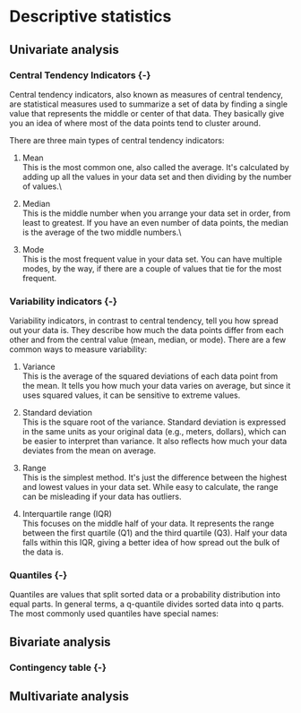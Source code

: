 # Descriptive statistics

## Univariate analysis

### Central Tendency Indicators {-}

Central tendency indicators, also known as measures of central tendency, are statistical measures used to summarize a set of data by finding a single value that represents the middle or center of that data. They basically give you an idea of where most of the data points tend to cluster around.

There are three main types of central tendency indicators:

1. Mean\
This is the most common one, also called the average. It's calculated by adding up all the values in your data set and then dividing by the number of values.\

2. Median\
This is the middle number when you arrange your data set in order, from least to greatest. If you have an even number of data points, the median is the average of the two middle numbers.\

3. Mode\
This is the most frequent value in your data set. You can have multiple modes, by the way, if there are a couple of values that tie for the most frequent.

### Variability indicators {-}

Variability indicators, in contrast to central tendency, tell you how spread out your data is. They describe how much the data points differ from each other and from the central value (mean, median, or mode).  There are a few common ways to measure variability:

1. Variance\
This is the average of the squared deviations of each data point from the mean. It tells you how much your data varies on average, but since it uses squared values, it can be sensitive to extreme values.

2. Standard deviation\
This is the square root of the variance. Standard deviation is expressed in the same units as your original data (e.g., meters, dollars), which can be easier to interpret than variance. It also reflects how much your data deviates from the mean on average.

3. Range\
This is the simplest method. It's just the difference between the highest and lowest values in your data set. While easy to calculate, the range can be misleading if your data has outliers.

4. Interquartile range (IQR)\
This focuses on the middle half of your data. It represents the range between the first quartile (Q1) and the third quartile (Q3). Half your data falls within this IQR, giving a better idea of how spread out the bulk of the data is.

### Quantiles {-}

Quantiles are values that split sorted data or a probability distribution into equal parts. In general terms, a q-quantile divides sorted data into q parts. The most commonly used quantiles have special names:

## Bivariate analysis
### Contingency table {-}

## Multivariate analysis

 
